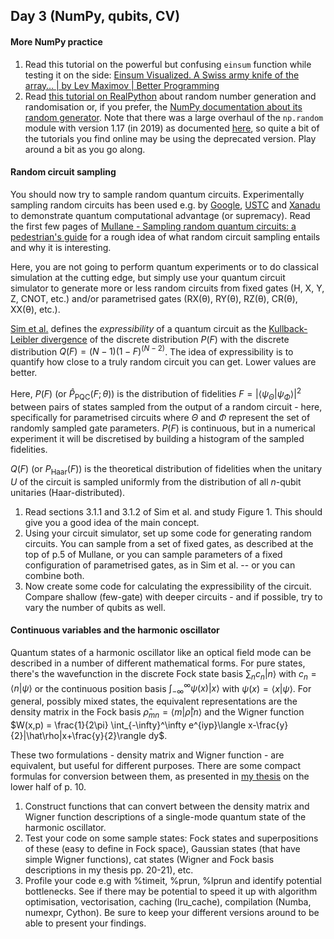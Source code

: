 ## Day 3 (NumPy, qubits, CV)


#### More NumPy practice

1. Read this tutorial on the powerful but confusing `einsum` function while testing it on the side: [Einsum Visualized. A Swiss army knife of the array… | by Lev Maximov | Better Programming](https://betterprogramming.pub/einsum-visualized-c050903145ef)
2. Read [this tutorial on RealPython](https://realpython.com/numpy-random-number-generator/) about random number generation and randomisation or, if you prefer, the [NumPy documentation about its random generator](https://numpy.org/doc/stable/reference/random/generator.html). Note that there was a large overhaul of the `np.random` module with version 1.17 (in 2019) as documented [here](https://numpy.org/doc/stable/reference/random/new-or-different.html), so quite a bit of the tutorials you find online may be using the deprecated version. Play around a bit as you go along.

#### Random circuit sampling

You should now try to sample random quantum circuits. Experimentally sampling random circuits has been used e.g. by [Google](https://www.nature.com/articles/s41586-019-1666-5), [USTC](https://www.science.org/doi/full/10.1126/science.abe8770) and [Xanadu](https://www.nature.com/articles/s41586-022-04725-x) to demonstrate quantum computational advantage (or supremacy). Read the first few pages of [Mullane - Sampling random quantum circuits: a pedestrian's guide](https://arxiv.org/abs/2007.07872) for a rough idea of what random circuit sampling entails and why it is interesting.

Here, you are not going to perform quantum experiments or to do classical simulation at the cutting edge, but simply use your quantum circuit simulator to generate more or less random circuits from fixed gates (H, X, Y, Z, CNOT, etc.) and/or parametrised gates (RX(θ), RY(θ), RZ(θ), CR(θ), XX(θ), etc.).

[Sim et al.](https://onlinelibrary.wiley.com/doi/abs/10.1002/qute.201900070) defines the _expressibility_ of a quantum circuit as the [Kullback-Leibler divergence](https://omni.wikiwand.com/en/articles/Kullback%E2%80%93Leibler_divergence#Definition) of the discrete distribution $P(F)$ with the discrete distribution $Q(F)=(N-1)(1-F)^{(N-2)}$. The idea of expressibility is to quantify how close to a truly random circuit you can get. Lower values are better.

Here, $P(F)$ (or $\hat{P}_\text{PQC}(F;\theta)$) is the distribution of fidelities $F = |\langle\psi_\Theta| \psi_\Phi\rangle|^2$ between pairs of states sampled from the output of a random circuit - here, specifically for parametrised circuits where $\Theta$ and $\Phi$ represent the set of randomly sampled gate parameters. $P(F)$ is continuous, but in a numerical experiment it will be discretised by building a histogram of the sampled fidelities.

$Q(F)$ (or $P_\text{Haar}(F)$) is the theoretical distribution of fidelities when the unitary $U$ of the circuit is sampled uniformly from the distribution of all $n$-qubit unitaries (Haar-distributed).

1. Read sections 3.1.1 and 3.1.2 of Sim et al. and study Figure 1. This should give you a good idea of the main concept.
2. Using your circuit simulator, set up some code for generating random circuits. You can sample from a set of fixed gates, as described at the top of p.5 of Mullane, or you can sample parameters of a fixed configuration of parametrised gates, as in Sim et al. -- or you can combine both.
3. Now create some code for calculating the expressibility of the circuit. Compare shallow (few-gate) with deeper circuits - and if possible, try to vary the number of qubits as well.
#### Continuous variables and the harmonic oscillator

Quantum states of a harmonic oscillator like an optical field mode can be described in a number of different mathematical forms. For pure states, there's the wavefunction in the discrete Fock state basis $\sum_n c_n|n\rangle$ with $c_n=\langle n|\psi\rangle$ or the continuous position basis $\int_{-\infty}^\infty \psi(x)|x\rangle$ with $\psi(x)=\langle x|\psi\rangle$. For general, possibly mixed states, the equivalent representations are the density matrix in the Fock basis $\hat\rho_{mn} = \langle m|\hat\rho|n \rangle$ and the Wigner function $W(x,p) = \frac{1}{2\pi} \int_{-\infty}^\infty e^{iyp}\langle x-\frac{y}{2}|\hat\rho|x+\frac{y}{2}\rangle dy$.

These two formulations - density matrix and Wigner function - are equivalent, but useful for different purposes. There are some compact formulas for conversion between them, as presented in [my thesis](https://www.researchgate.net/profile/Jonas-Neergaard-Nielsen/publication/236134209_Generation_of_single_photons_and_Schrodinger_kitten_states_of_light/links/5411626e0cf29e4a232953a5/Generation-of-single-photons-and-Schroedinger-kitten-states-of-light.pdf) on the lower half of p. 10. 

1. Construct functions that can convert between the density matrix and Wigner function descriptions of a single-mode quantum state of the harmonic oscillator.
2. Test your code on some sample states: Fock states and superpositions of these (easy to define in Fock space), Gaussian states (that have simple Wigner functions), cat states (Wigner and Fock basis descriptions in my thesis pp. 20-21), etc.
3. Profile your code e.g with %timeit, %prun, %lprun and identify potential bottlenecks. See if there may be potential to speed it up with algorithm optimisation, vectorisation, caching (lru_cache), compilation (Numba, numexpr, Cython). 
   Be sure to keep your different versions around to be able to present your findings.